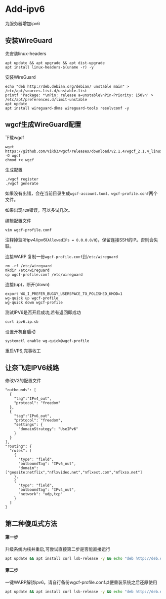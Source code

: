 # Add-ipv6
为服务器增加ipv6
## 安装WireGuard
先安装linux-headers
```
apt update && apt upgrade && apt dist-upgrade
apt install linux-headers-$(uname -r) -y
```
 
安装WireGuard
```
echo "deb http://deb.debian.org/debian/ unstable main" > /etc/apt/sources.list.d/unstable.list
printf 'Package: *\nPin: release a=unstable\nPin-Priority: 150\n' > /etc/apt/preferences.d/limit-unstable
apt update
apt install wireguard-dkms wireguard-tools resolvconf -y
```
## wgcf生成WireGuard配置

下载wgcf
```
wget https://github.com/ViRb3/wgcf/releases/download/v2.1.4/wgcf_2.1.4_linux_amd64 -O wgcf
chmod +x wgcf
```
生成配置
```
./wgcf register
./wgcf generate
```
如果没有出错，会在当前目录生成`wgcf-account.toml、wgcf-profile.conf`两个文件。

如果出现`429`错误，可以多试几次。

编辑配置文件
```
vim wgcf-profile.conf
```
注释掉监听ipv4/ipv6(`AllowedIPs = 0.0.0.0/0`)，保留连接SSH的IP。否则会失联。

连接WARP
复制一份`wgcf-profile.conf`到`/etc/wireguard`
```
rm -rf /etc/wireguard
mkdir /etc/wireguard
cp wgcf-profile.conf /etc/wireguard
```
连接(up)，断开(down)
```
export WG_I_PREFER_BUGGY_USERSPACE_TO_POLISHED_KMOD=1
wg-quick up wgcf-profile
wg-quick down wgcf-profile
```
测试IPV6是否开启成功,若有返回即成功
```
curl ipv6.ip.sb
```

设置开机自启动
```
systemctl enable wg-quick@wgcf-profile
```
重启VPS,完事收工


## 让奈飞走IPV6线路
修改V2的配置文件
```
"outbounds": [
  {
    "tag":"IPv4_out",
    "protocol": "freedom"
  },
  {
    "tag":"IPv6_out",
    "protocol": "freedom",
    "settings": {
      "domainStrategy": "UseIPv6"
    }
  }
],
"routing": {
  "rules": [
    {
      "type": "field",
      "outboundTag": "IPv6_out",
      "domain": ["geosite:netflix","nflxvideo.net","nflxext.com","nflxso.net"]
    },
    {
      "type": "field",
      "outboundTag": "IPv4_out",
      "network": "udp,tcp"
    }
  ]
}
```

## 第二种傻瓜式方法
#### 第一步 
升级系统内核并重启,可尝试直接第二步是否能直接运行
``` bash
apt update && apt install curl lsb-release -y && echo "deb http://deb.debian.org/debian $(lsb_release -sc)-backports main" | tee /etc/apt/sources.list.d/backports.list && apt update && apt -t $(lsb_release -sc)-backports install linux-image-$(dpkg --print-architecture) linux-headers-$(dpkg --print-architecture) --install-recommends -y && reboot
```
#### 第二步
一键WARP解锁ipv6，请自行备份wgcf-profile.conf以便重装系统之后还原使用
``` bash
apt update && apt install curl lsb-release -y && echo "deb http://deb.debian.org/debian $(lsb_release -sc)-backports main" | tee /etc/apt/sources.list.d/backports.list && apt update && apt install net-tools iproute2 openresolv dnsutils -y && apt install wireguard-tools --no-install-recommends && curl -fsSL git.io/wgcf.sh | bash && wgcf register && wgcf generate && sed -i '/0.0.0.0/d' ./wgcf-profile.conf  && sed -i 's/engage.cloudflareclient.com/162.159.192.1/g' ./wgcf-profile.conf && sed -i 's/1.1.1.1/9.9.9.10,8.8.8.8,1.1.1.1,8.8.4.4/g' ./wgcf-profile.conf && cp wgcf-profile.conf /etc/wireguard/wgcf.conf && systemctl start wg-quick@wgcf && systemctl enable wg-quick@wgcf && grep -qE '^[ ]*label[ ]*2002::/16[ ]*2' /etc/gai.conf || echo 'label 2002::/16   2' | tee -a /etc/gai.conf
```
